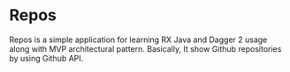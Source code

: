 # Repos

Repos is a simple application for learning RX Java and Dagger 2 usage along with MVP architectural pattern.
Basically, It show Github repositories by using Github API.
